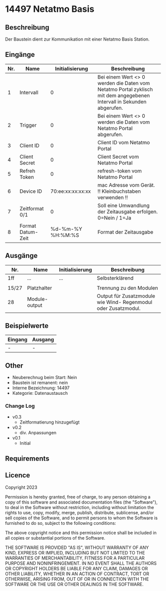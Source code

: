 # 14497 Netatmo Basis

## Beschreibung 

Der Baustein dient zur Kommunikation mit einer Netatmo Basis Station.

## Eingänge

| Nr. | Name              | Initialisierung   | Beschreibung                                                                                                          |
|-----|-------------------|-------------------|-----------------------------------------------------------------------------------------------------------------------|
| 1   | Intervall         | 0                 | Bei einem Wert <> 0 werden die Daten vom Netatmo Portal zyklisch mit dem angegebenen Intervall in Sekunden abgerufen. |
| 2   | Trigger           | 0                 | Bei einem Wert <> 0 werden die Daten vom Netatmo Portal abgerufen.                                                    |
| 3   | Client ID         | 0                 | Client ID vom Netatmo Portal                                                                                          |
| 4   | Client Secret     | 0                 | Client Secret vom Netatmo Portal                                                                                      |    
| 5   | Refreh Token      | 0                 | refresh-token vom Netatmo Portal                                                                                      |
| 6   | Device ID         | 70:ee:xx:xx:xx:xx | mac Adresse vom Gerät. !! Kleinbuchstaben verwenden !!                                                                |
| 7   | Zeitformat 0/1    | 0                 | Soll eine Umwandlung der Zeitausgabe erfolgen. 0=Nein / 1=Ja                                                          |
| 8   | Format Datum-Zeit | %d-%m-%Y %H:%M:%S | Format der Zeitausgabe                                                                                                |


## Ausgänge

| Nr.    | Name          | Initialisierung | Beschreibung                                                   |
|--------|---------------|-----------------|----------------------------------------------------------------|
| 1ff    | ...           | ...             | Selbsterklärend                                                |
|        |               |                 |                                                                |
| 15/27  | Platzhalter   |                 | Trennung zu den Modulen                                        |
| 28     | Module-output |                 | Output für Zusatzmodule wie Wind- Regenmodul oder Zusatzmodul. | 

## Beispielwerte

| Eingang | Ausgang |
| --- | --- |
| - | - |


## Other

- Neuberechnug beim Start: Nein
- Baustein ist remanent: nein
- Interne Bezeichnung: 14497
- Kategorie: Datenaustausch

### Change Log
- v0.3
     - Zeitformatierung hinzugefügt
 - v0.2
     - div. Anpassungen  
 - v0.1
     - Initial

   


## Requirements


## Licence

Copyright 2023

Permission is hereby granted, free of charge, to any person obtaining a copy of this software and associated documentation files (the "Software"), to deal in the Software without restriction, including without limitation the rights to use, copy, modify, merge, publish, distribute, sublicense, and/or sell copies of the Software, and to permit persons to whom the Software is furnished to do so, subject to the following conditions:

The above copyright notice and this permission notice shall be included in all copies or substantial portions of the Software.

THE SOFTWARE IS PROVIDED "AS IS", WITHOUT WARRANTY OF ANY KIND, EXPRESS OR IMPLIED, INCLUDING BUT NOT LIMITED TO THE WARRANTIES OF MERCHANTABILITY, FITNESS FOR A PARTICULAR PURPOSE AND NONINFRINGEMENT. IN NO EVENT SHALL THE AUTHORS OR COPYRIGHT HOLDERS BE LIABLE FOR ANY CLAIM, DAMAGES OR OTHER LIABILITY, WHETHER IN AN ACTION OF CONTRACT, TORT OR OTHERWISE, ARISING FROM, OUT OF OR IN CONNECTION WITH THE SOFTWARE OR THE USE OR OTHER DEALINGS IN THE SOFTWARE.

